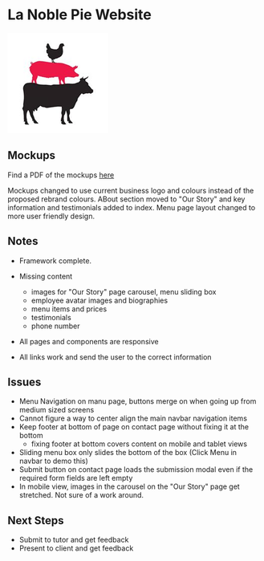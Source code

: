 # La Noble Pie Website

![Image of La Noble Pie logo](assets/images/noblepie.jpg)

## Mockups

Find a PDF of the mockups [here](laNoblePie-mockups.pdf)

Mockups changed to use current business logo and colours instead of the proposed rebrand colours. ABout section moved to "Our Story" and key information and testimonials added to index. 
Menu page layout changed to more user friendly design.

## Notes

- Framework complete.
- Missing content 
    - images for "Our Story" page carousel, menu sliding box
    - employee avatar images and biographies
    - menu items and prices
    - testimonials
    - phone number

- All pages and components are responsive
- All links work and send the user to the correct information

## Issues

- Menu Navigation on manu page, buttons merge on when going up from medium sized screens
- Cannot figure a way to center align the main navbar navigation items
- Keep footer at bottom of page on contact page without fixing it at the bottom
    - fixing footer at bottom covers content on mobile and tablet views
- Sliding menu box only slides the bottom of the box (Click Menu in navbar to demo this)
- Submit button on contact page loads the submission modal even if the required form fields are left empty
- In mobile view, images in the carousel on the "Our Story" page get stretched. Not sure of a work around.

## Next Steps

- Submit to tutor and get feedback
- Present to client and get feedback




